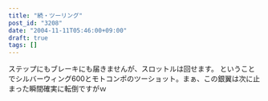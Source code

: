 ```yaml
---
title: "続・ツーリング"
post_id: "3208"
date: "2004-11-11T05:46:00+09:00"
draft: true
tags: []
---
```



ステップにもブレーキにも届きませんが、スロットルは回せます。 ということでシルバーウィング600とモトコンポのツーショット。まぁ、この銀翼は次に止まった瞬間確実に転倒ですがｗ

